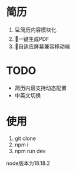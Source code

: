
# 简历
1. 💻简历内容模块化
2. 📄一键生成PDF
3. 📱自适应屏幕兼容移动端

# TODO
- 简历内容支持动态配置
- 中英文切换

# 使用
1. git clone 
2. npm i 
3. npm run dev

node版本为18.18.2

